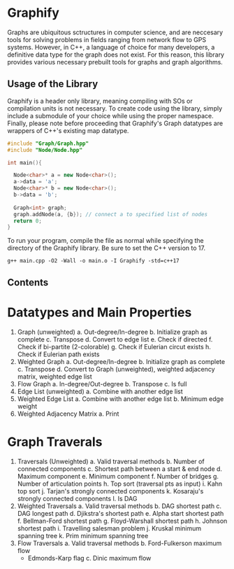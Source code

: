 # Graphify

Graphs are ubiquitous sctructures in computer science, and are neccesary tools for solving problems in fields ranging from network flow to GPS systems.
However, in C++, a language of choice for many developers, a definitive data type for the graph does not exist. For this reason, this library provides
various necessary prebuilt tools for graphs and graph algorithms. 

## Usage of the Library
Graphify is a header only library, meaning compiling with SOs or compilation units is not necessary. 
To create code using the library, simply include a submodule of your choice while using the proper namespace. 
Finally, please note before proceeding that Graphify's Graph datatypes are wrappers of C++'s existing map datatype.

```cpp
#include "Graph/Graph.hpp"
#include "Node/Node.hpp"

int main(){

  Node<char>* a = new Node<char>();
  a->data = 'a'; 
  Node<char>* b = new Node<char>();
  b->data = 'b'; 
  
  Graph<int> graph; 
  graph.addNode(a, {b}); // connect a to specified list of nodes
  return 0; 
}
```

To run your program, compile the file as normal while specifying the directory of the Graphify library. Be sure to set the C++ version to 17. 

```
g++ main.cpp -O2 -Wall -o main.o -I Graphify -std=c++17
```

## Contents

# Datatypes and Main Properties
1. Graph (unweighted)
  a. Out-degree/In-degree
  b. Initialize graph as complete 
  c. Transpose 
  d. Convert to edge list
  e. Check if directed 
  f. Check if bi-partite (2-colorable)
  g. Check if Eulerian circut exists 
  h. Check if Eulerian path exists
2. Weighted Graph
  a. Out-degree/In-degree
  b. Initialize graph as complete
  c. Transpose
  d. Convert to Graph (unweighted), weighted adjacency matrix, weighted edge list
3. Flow Graph
  a. In-degree/Out-degree
  b. Transpose
  c. Is full
4. Edge List (unweighted)
  a. Combine with another edge list
5. Weighted Edge List
  a. Combine with another edge list
  b. Minimum edge weight
6. Weighted Adjacency Matrix
  a. Print 
  
# Graph Traverals
1. Traversals (Unweighted)
  a. Valid traversal methods
  b. Number of connected components
  c. Shortest path between a start & end node
  d. Maximum component
  e. Minimum component 
  f. Number of bridges 
  g. Number of articulation points
  h. Top sort (traversal pts as input)
  i. Kahn top sort
  j. Tarjan's strongly connected components
  k. Kosaraju's strongly connected components
  l. Is DAG
2. Weighted Traversals
  a. Valid traversal methods 
  b. DAG shortest path
  c. DAG longest path
  d. Djikstra's shortest path
  e. Alpha start shortest path
  f. Bellman-Ford shortest path
  g. Floyd-Warshall shortest path
  h. Johnson shortest path
  i. Travelling salesman problem
  j. Kruskal minimum spanning tree
  k. Prim minimum spanning tree
3. Flow Traversals
  a. Valid traversal methods
  b. Ford-Fulkerson maximum flow 
    - Edmonds-Karp flag
  c. Dinic maximum flow
